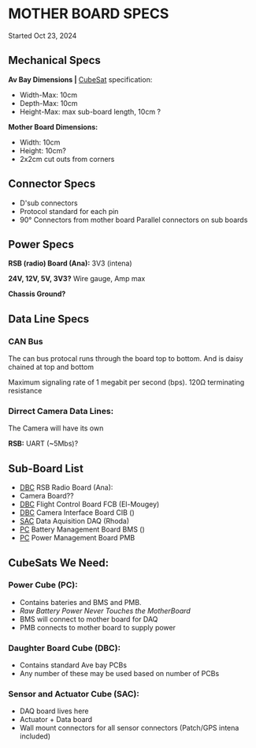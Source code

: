 # MOTHER BOARD SPECS
Started Oct 23, 2024

## Mechanical Specs
**Av Bay Dimensions |**
[CubeSat] specification:
- Width-Max: 10cm
- Depth-Max: 10cm
- Height-Max: max sub-board length, 10cm ?

**Mother Board Dimensions:**
- Width: 10cm
- Height: 10cm?
- 2x2cm cut outs from corners


## Connector Specs
- D'sub connectors
- Protocol standard for each pin
- 90° Connectors from mother board
Parallel connectors on sub boards

## Power Specs
**RSB (radio) Board (Ana):** 3V3 (intena) 

**24V, 12V, 5V, 3V3?** Wire gauge, Amp max

**Chassis Ground?**


## Data Line Specs
### CAN Bus
The can bus protocal runs through the board top to bottom.
And is daisy chained at top and bottom

Maximum signaling rate of 1 megabit per second (bps). 120Ω terminating resistance

### Dirrect Camera Data Lines:
The Camera will have its own 

**RSB:** UART (~5Mbs)?

## Sub-Board List
- [DBC](#daughter-board-cube-dbc) RSB Radio Board (Ana):
- Camera Board??
- [DBC](#daughter-board-cube-dbc) Flight Control Board FCB (El-Mougey)
- [DBC](#daughter-board-cube-dbc) Camera Interface Board CIB ()
- [SAC](#sensor-and-actuator-cube-sac) Data Aquisition DAQ (Rhoda)
- [PC](#power-cube-pc) Battery Management Board BMS ()
- [PC](#power-cube-pc) Power Management Board PMB


## CubeSats We Need:
### Power Cube (PC): 
- Contains bateries and BMS and PMB. 
- *Raw Battery Power Never Touches the MotherBoard* 
- BMS will connect to mother board for DAQ
- PMB connects to mother board to supply power

### Daughter Board Cube (DBC):
- Contains standard Ave bay PCBs
- Any number of these may be used based on number of PCBs

### Sensor and Actuator Cube (SAC):
- DAQ board lives here
- Actuator + Data board
- Wall mount connectors for all sensor connectors (Patch/GPS intena included)






[CubeSat]: https://en.wikipedia.org/wiki/CubeSat